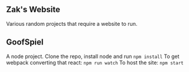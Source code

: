 ## Zak's Website
Various random projects that require a website to run. 


GoofSpiel
---------
A node project. Clone the repo, install node and run `npm install`
To get webpack converting that react: `npm run watch`
To host the site: `npm start`
